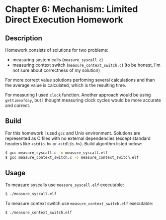 # Chapter 6: Mechanism: Limited Direct Execution Homework

## Description

Homework consists of solutions for two problems:
- measuring system calls (`measure_syscall.c`)
- measuring context switch (`measure_context_switch.c`) (to be honest, I'm not sure about correctness of my solution)

For more correct value solutions perfoming several calculations and than the average value is calculated, which is the resulting time.

For measuring I used `clock` function. Another approach would be using `gettimeofday`,
but I thought measuring clock cycles would be more accurate and correct.

## Build

For this homework I used `gcc` and Unix environment. Solutions are represented as C files with no external dependencies
(except standard headers like `<stdio.h>` or `<stdlib.h>`). Build algorithm listed below:

```bash
$ gcc measure_syscall.c -o measure_syscall.elf
$ gcc measure_context_switch.c -o measure_context_switch.elf
```

## Usage

To measure syscalls use `measure_syscall.elf` executable:

```bash
$ ./measure_syscall.elf
```

To measure context switch use `measure_context_switch.elf` executable:

```bash
$ ./measure_context_switch.elf
```
